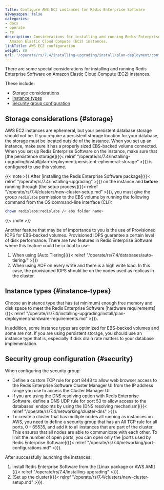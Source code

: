 ```yaml
---
Title: Configure AWS EC2 instances for Redis Enterprise Software
alwaysopen: false
categories:
- docs
- operate
- rs
description: Considerations for installing and running Redis Enterprise Software on
  Amazon Elastic Cloud Compute (EC2) instances.
linkTitle: AWS EC2 configuration
weight: 80
url: '/operate/rs/7.4/installing-upgrading/install/plan-deployment/configuring-aws-instances/'
---
```

There are some special considerations for installing
and running Redis Enterprise Software on Amazon Elastic Cloud Compute (EC2) instances. 

These include:

- [Storage considerations](#storage)
- [Instance types](#instance-types)
- [Security group configuration](#security)

## Storage considerations {#storage}

AWS EC2 instances are ephemeral, but your persistent database storage should
not be. If you require a persistent storage location for your database,
the storage must be located outside of the instance. When you
set up an instance, make sure it has a properly sized EBS-backed volume
connected. When you set up Redis Enterprise Software on the instance, make sure that [the
persistence storage]({{< relref "/operate/rs/7.4/installing-upgrading/install/plan-deployment/persistent-ephemeral-storage" >}}) is configured to use this volume.

{{< note >}}
After [installing the Redis Enterprise Software package]({{< relref "/operate/rs/7.4/installing-upgrading" >}}) on the instance
and **before** running through [the setup process]({{< relref "/operate/rs/7.4/clusters/new-cluster-setup.md" >}}),
you must give the group `redislabs` permission to the EBS volume by
running the following command from the OS command-line interface (CLI):
```sh
chown redislabs:redislabs /< ebs folder name>
```
{{< /note >}}

Another feature that may be of importance to you is the use of
Provisioned IOPS for EBS-backed volumes. Provisioned IOPS guarantee a
certain level of disk performance. There are two features in Redis Enterprise Software where
this feature could be critical to use:

1. When using [Auto Tiering]({{< relref "/operate/rs/7.4/databases/auto-tiering/" >}})
1. When using AOF on every write and there is a high write load. In
    this case, the provisioned IOPS should be on the nodes used as
    replicas in the cluster.

## Instance types {#instance-types}

Choose an instance type that has (at minimum) enough free memory and
disk space to meet the Redis Enterprise Software [hardware
requirements]({{< relref "/operate/rs/7.4/installing-upgrading/install/plan-deployment/hardware-requirements.md" >}}).

In addition, some instance types are optimized for EBS-backed volumes
and some are not. If you are using persistent storage, you should use an
instance type that is, especially if disk drain rate matters to your database
implementation.

## Security group configuration {#security}

When configuring the security group:

- Define a custom TCP rule for port 8443 to allow web browser access
    to the Redis Enterprise Software Cluster Manager UI from the IP address range you use to
    access the Cluster Manager UI.
- If you are using the DNS resolving option with Redis Enterprise Software, define a DNS UDP
    rule for port 53 to allow access to the databases' endpoints by
    using the [DNS resolving mechanism]({{< relref "/operate/rs/7.4/networking/cluster-dns" >}}).
- To create a cluster that has multiple nodes all running as instances on AWS,
    you need to define a security group that has an All TCP rule for all ports, 0 - 65535,
    and add it to all instances that are part of the cluster.
    This ensures that all nodes are able to communicate with each other.
    To limit the number of open ports, you can open only the [ports used by Redis Enterprise Software]({{< relref "/operate/rs/7.4/networking/port-configurations.md" >}}).

After successfully launching the instances:

1. Install Redis Enterprise Software from the [Linux package or AWS AMI]({{< relref "/operate/rs/7.4/installing-upgrading" >}}).
2. [Set up the cluster]({{< relref "/operate/rs/7.4/clusters/new-cluster-setup.md" >}}).
